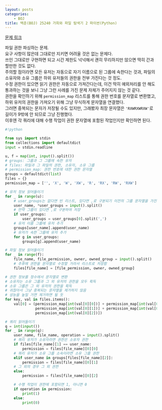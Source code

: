 ```yaml
---
layout: posts
categories:
    - BOJ
title: 백준(BOJ) 25240 가희와 파일 탐색기 2 파이썬(Python)
---
```


[문제 링크](https://www.acmicpc.net/problem/25240)

파일 권한 파싱하는 문제.  
요구 사항이 많은데 그대로만 지키면 어려울 것은 없는 문제다.  
쓰인 그대로만 구현하면 되고 시간 제한도 넉넉해서 괜히 무리하지만 않으면 딱히 간과할만한 것도 없다.  
주의할 점이라면 모든 유저는 자동으로 자기 이름으로 된 그룹에 속한다는 것과, 파일의 소유자와 소유 그룹은 하위 유저들의 권한을 전부 가진다는 것 정도.  
수정 권한이 있으면 읽기 권한은 자동으로 가져간다는데, 이건 딱히 예외처리를 안 해도 통과하는 것을 보니 그냥 그런 사례를 가진 문제 자체가 주어지지 않는 것 같다.  
권한을 확인하기 위해 `permission_map` 리스트를 통해 권한 번호를 문자열로 변환했고, 하위 유저의 권한을 가져오기 위해 그냥 무식하게 문자열을 연결했다.  
그러면 중복되는 문자가 저장될 수도 있지만, 그래봤자 최장 문자열은 `'RXWRXWRXW'`로 길이가 9밖에 안 되므로 그냥 진행했다.  
이후엔 각 쿼리에 대해 수행 작업이 권한 문자열에 포함된 작업인지만 확인하면 된다.  


```python
#!python

from sys import stdin
from collections import defaultdict
input = stdin.readline

u, f = map(int, input().split())
# groups: 그룹과 그 그룹에 속한 유저
# files: 파일과 그 파일의 권한, 소유자, 소유 그룹
# permission_map: 권한 번호에 대한 권한 문자열
groups = defaultdict(list)
files = {}
permission_map = ['', 'X', 'W', 'XW', 'R', 'RX', 'RW', 'RXW']

# 유저 정보 읽어들이기
for _ in range(u):
    # user_groups는 없다면 빈 리스트, 있다면 ,로 구분되기 이전의 그룹 문자열을 가진 리스트
    user_name, *user_groups = input().split()
    # 만약 그룹이 있다면 ,로 구분하여 저장
    if user_groups:
        user_groups = user_groups[0].split(',')
    # 유저 이름 그룹에 유저 추가
    groups[user_name].append(user_name)
    # 유저가 속한 그룹에 유저 추가
    for g in user_groups:
        groups[g].append(user_name)

# 파일 정보 읽어들이기
for _ in range(f):
    file_name, file_permission, owner, owned_group = input().split()
    # 추후에 권한을 문자열로 수정할 거라서 리스트로 저장함
    files[file_name] = [file_permission, owner, owned_group]

# 권한 정보를 정수에서 문자열로 변환
# 소유자는 소유 그룹과 그 외 유저의 권한을 모두 획득
# 소유 그룹은 그 외 유저의 권한을 획득
# 귀찮아서 그냥 중복되는 문자열을 제거하지 않음
# 성능을 높일 거면 제거하면 될 듯
for key, val in files.items():
    val[0] = (permission_map[int(val[0][0])] + permission_map[int(val[0][1])] + permission_map[int(val[0][2])],
              permission_map[int(val[0][1])] + permission_map[int(val[0][2])],
              permission_map[int(val[0][2])])

# 쿼리 읽어들이기
q = int(input())
for _ in range(q):
    user_name, file_name, operation = input().split()
    # 쿼리 유저가 소유자라면 권한은 소유자 권한
    if files[file_name][1] == user_name:
        permission = files[file_name][0][0]
    # 쿼리 유저가 소유 그룹 소속이라면 소유 그룹 권한
    elif user_name in groups[files[file_name][2]]:
        permission = files[file_name][0][1]
    # 그 외의 경우 그 외 권한
    else:
        permission = files[file_name][0][2]

    # 수행 작업이 권한에 포함되면 1, 아니면 0
    if operation in permission:
        print(1)
    else:
        print(0)

```
